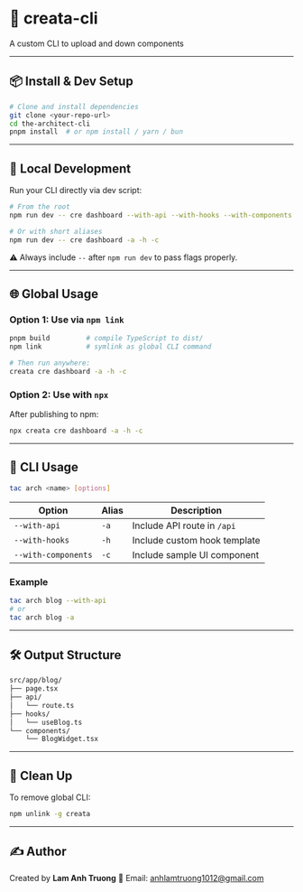 # 🧱 creata-cli

A custom CLI to upload and down components

---

## 📦 Install & Dev Setup

```bash
# Clone and install dependencies
git clone <your-repo-url>
cd the-architect-cli
pnpm install  # or npm install / yarn / bun
```

---

## 🧪 Local Development

Run your CLI directly via dev script:

```bash
# From the root
npm run dev -- cre dashboard --with-api --with-hooks --with-components

# Or with short aliases
npm run dev -- cre dashboard -a -h -c
```

⚠️ Always include `--` after `npm run dev` to pass flags properly.

---

## 🌐 Global Usage

### Option 1: Use via `npm link`

```bash
pnpm build         # compile TypeScript to dist/
npm link           # symlink as global CLI command

# Then run anywhere:
creata cre dashboard -a -h -c
```

### Option 2: Use with `npx`

After publishing to npm:

```bash
npx creata cre dashboard -a -h -c
```

---

## 🧠 CLI Usage

```bash
tac arch <name> [options]
```

| Option              | Alias | Description                  |
| ------------------- | ----- | ---------------------------- |
| `--with-api`        | `-a`  | Include API route in `/api`  |
| `--with-hooks`      | `-h`  | Include custom hook template |
| `--with-components` | `-c`  | Include sample UI component  |

### Example

```bash
tac arch blog --with-api
# or
tac arch blog -a
```

---

## 🛠️ Output Structure

```bash
src/app/blog/
├── page.tsx
├── api/
│   └── route.ts
├── hooks/
│   └── useBlog.ts
└── components/
    └── BlogWidget.tsx
```

---

## 🧼 Clean Up

To remove global CLI:

```bash
npm unlink -g creata
```

---

## ✍️ Author

Created by **Lam Anh Truong**
📧 Email: anhlamtruong1012@gmail.com
